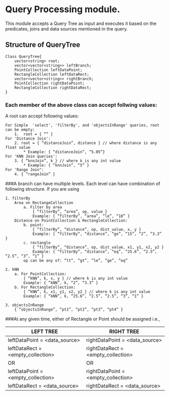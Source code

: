 # Query Processing module.

This module accepts a Query Tree as input and executes it based on the predicates, joins and data sources mentioned in the query.

## Structure of QueryTree

```
Class QueryTree{
	vector<string> root;
	vector<vector<string>> leftBranch;
	PointCollection leftDataPoint;
	RectangleCollection leftDataRect;
	vector<vector<string>> rightBranch;
	PointCollection rightDataPoint;
	RectangleCollection rightDataRect;
}
```

### Each member of the above class can accept follwing values:
A root can accept following values:

```
For Simple  'select', 'filterBy', and 'objectsInRange' queries, root can be empty: 
	1.	root = { “” }
For 'Distance Join':
	2. root = { “distanceJoin”, distance } // where distance is any float value
		* Example: { “distanceJoin”, “5.05”}
For 'KNN Join queries':
	3. { “knnJoin”, k } // where k is any int value
		* Example: { “knnJoin”, “5” }
For 'Range Join":
	4. { “rangeJoin” }
```

###A branch can have multiple levels. Each level can have combination of following structure. If you are using

```
1. filterBy
	Area on RectangeCollection
		a. Filter by area
			{ “filterBy”, “area”, op, value }
			Example: { “filterBy”, “area”, “le”, “10” }
	Distance on PointCollection & RectangleCollection:
		b. point:
			{ “filterBy”, “distance”, op, dist_value, x, y }
			Example: { “filterBy”, “distance”, “ge”, “15”, “2”, “3.3” }
		c. rectangle
			{ “filterBy”, “distance”, op, dist_value, x1, y1, x2, y2 }
			Example: { “filterBy”, “distance”, “eq”, “25.6”, “2.5”, “2.5”, “3”, “1” }
		op can be any of: “lt”, ”gt”, ”le”, ”ge”, ”eq”

2. kNN
	a. For PointCollection:
		{ “kNN”, k, x, y } // where k is any int value
		Example: { “kNN”, k, “2”, “3.3” }
	b. For RectangleCollection:
		{ “kNN”, k, x1, y1, x2, y2 } // where k is any int value
		Example: { “kNN”, k, “25.6”, “2.5”, “2.5”, “3”, “1” }

3. objectsInRange
	{ “objectsInRange”, “pt1”, “pt2”, “pt3”, “pt4” }
```

###At any given time, either of Rectangle or Point should be assigned i.e.,

LEFT TREE | RIGHT TREE
---------- | -----------
leftDataPoint = <data_source> | rightDataPoint = <data_source>
leftDataRect = <empty_collection> | rightDataRect = <empty_collection>
OR | OR
leftDataPoint = <empty_collection> | rightDataPoint = <empty_collection>
leftDataRect = <data_source> | rightDataRect = <data_source>














